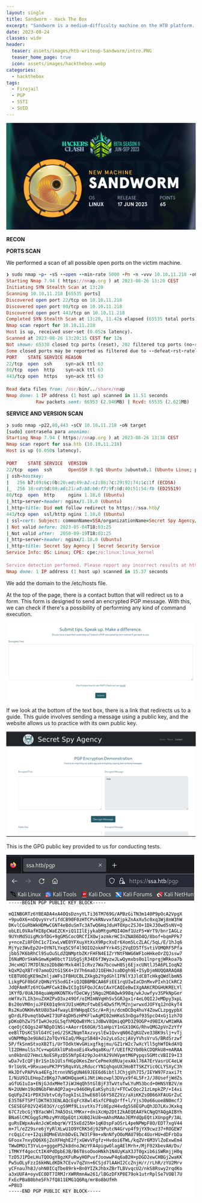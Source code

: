 ```yaml
---
layout: single
title: Sandworm - Hack The Box
excerpt: "Sandworm is a medium-difficulty machine on the HTB platform. In order to access it, we need to obtain a PGP key to carry out an SSTI (Server-Side Template Injection). We'll need to make some maneuvers between user accounts, and then, to elevate privileges, we'll take advantage of the SUID permissions of firejail."
date: 2023-08-24
classes: wide
header:
  teaser: assets/images/htb-writeup-Sandworm/intro.PNG
  teaser_home_page: true
  icon: assets/images/hackthebox.webp
categories:
  - hackthebox
tags:  
  - Firejail
  - PGP
  - SSTI
  - SUID
---
```

![](../assets/images/htb-writeup-Sandworm/sandworm.jpeg)


**RECON**

**PORTS SCAN**

We performed a scan of all possible open ports on the victim machine.

```ruby
❯ sudo nmap -p- -sS --open --min-rate 5000 -Pn -n -vvv 10.10.11.218 -oG allPorts
Starting Nmap 7.94 ( https://nmap.org ) at 2023-08-26 13:20 CEST
Initiating SYN Stealth Scan at 13:20
Scanning 10.10.11.218 [65535 ports]
Discovered open port 22/tcp on 10.10.11.218
Discovered open port 80/tcp on 10.10.11.218
Discovered open port 443/tcp on 10.10.11.218
Completed SYN Stealth Scan at 13:20, 11.42s elapsed (65535 total ports)
Nmap scan report for 10.10.11.218
Host is up, received user-set (0.052s latency).
Scanned at 2023-08-26 13:20:15 CEST for 12s
Not shown: 65330 closed tcp ports (reset), 202 filtered tcp ports (no-response)
Some closed ports may be reported as filtered due to --defeat-rst-ratelimit
PORT    STATE SERVICE REASON
22/tcp  open  ssh     syn-ack ttl 63
80/tcp  open  http    syn-ack ttl 63
443/tcp open  https   syn-ack ttl 63

Read data files from: /usr/bin/../share/nmap
Nmap done: 1 IP address (1 host up) scanned in 11.51 seconds
           Raw packets sent: 66953 (2.946MB) | Rcvd: 65535 (2.621MB)

```

**SERVICE AND VERSION SCAN**

```ruby
❯ sudo nmap -p22,80,443 -sCV 10.10.11.218 -oN target
[sudo] contraseña para anonimo: 
Starting Nmap 7.94 ( https://nmap.org ) at 2023-08-26 13:38 CEST
Nmap scan report for ssa.htb (10.10.11.218)
Host is up (0.050s latency).

PORT    STATE SERVICE  VERSION
22/tcp  open  ssh      OpenSSH 8.9p1 Ubuntu 3ubuntu0.1 (Ubuntu Linux; protocol 2.0)
| ssh-hostkey: 
|   256 b7:89:6c:0b:20:ed:49:b2:c1:86:7c:29:92:74:1c:1f (ECDSA)
|_  256 18:cd:9d:08:a6:21:a8:b8:b6:f7:9f:8d:40:51:54:fb (ED25519)
80/tcp  open  http     nginx 1.18.0 (Ubuntu)
|_http-server-header: nginx/1.18.0 (Ubuntu)
|_http-title: Did not follow redirect to https://ssa.htb/
443/tcp open  ssl/http nginx 1.18.0 (Ubuntu)
| ssl-cert: Subject: commonName=SSA/organizationName=Secret Spy Agency/stateOrProvinceName=Classified/countryName=SA
| Not valid before: 2023-05-04T18:03:25
|_Not valid after:  2050-09-19T18:03:25
|_http-server-header: nginx/1.18.0 (Ubuntu)
|_http-title: Secret Spy Agency | Secret Security Service
Service Info: OS: Linux; CPE: cpe:/o:linux:linux_kernel

Service detection performed. Please report any incorrect results at https://nmap.org/submit/ .
Nmap done: 1 IP address (1 host up) scanned in 15.37 seconds
```

We add the domain to the /etc/hosts file.

At the top of the page, there is a contact button that will redirect us to a form. This form is designed to send an encrypted PGP message. With this, we can check if there's a possibility of performing any kind of command execution.

![](../assets/images/htb-writeup-Sandworm/fotoWeb1.PNG)

If we look at the bottom of the text box, there is a link that redirects us to a guide. This guide involves sending a message using a public key, and the website allows us to practice with its own public key.

![](../assets/images/htb-writeup-Sandworm/fotoWeb2.PNG)

This is the GPG public key provided to us for conducting tests.

![](../assets/images/htb-writeup-Sandworm/fotoWeb3.PNG)


